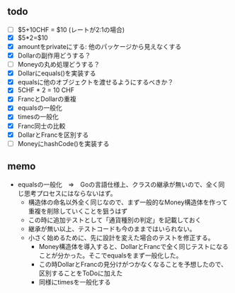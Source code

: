 ## todo
- [ ] \$5+10CHF = \$10 (レートが2:1の場合)
- [x] \$5*2=\$10
- [x] amountをprivateにする: 他のパッケージから見えなくする
- [x] Dollarの副作用どうする？
- [ ] Moneyの丸め処理どうする？
- [x] Dollarにequals()を実装する
- [x] equalsに他のオブジェクトを渡せるようにするべきか？
- [x] 5CHF * 2 = 10 CHF
- [x] FrancとDollarの重複
- [x] equalsの一般化
- [x] timesの一般化
- [x] Franc同士の比較
- [x] DollarとFrancを区別する
- [ ] MoneyにhashCode()を実装する

## memo
- equalsの一般化　⇒　Goの言語仕様上、クラスの継承が無いので、全く同じ思考プロセスにはならないはず。
  - 構造体の命名以外全く同じなので、まず一般的なMoney構造体を作って重複を削除していくことを狙うはず
  - この時に追加テストとして「通貨種別の判定」を記載しておく
  - 継承が無い以上、テストコードも今のままではいられない。
  - 小さく始めるために、先に設計を変えた場合のテストを修正する。
    - Money構造体を導入すると、DollarとFrancで全く同じテストになることが分かった。そこでequalsをまず一般化した。
    - この時DollarとFrancの見分けがつかなくなることを予想したので、区別することをToDoに加えた
    - 同様にtimesを一般化する
